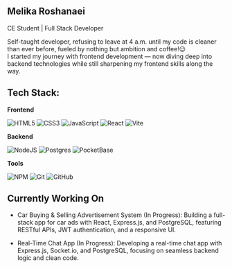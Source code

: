 ## Melika Roshanaei
CE Student | Full Stack Developer

Self-taught developer, refusing to leave at 4 a.m. until my code is cleaner than ever before, fueled by nothing but ambition and coffee!😉  
I started my journey with frontend development — now diving deep into backend technologies while still sharpening my frontend skills along the way.



## Tech Stack:
**Frontend**  

![HTML5](https://img.shields.io/badge/html5-%23E34F26.svg?style=for-the-badge&logo=html5&logoColor=white) ![CSS3](https://img.shields.io/badge/css3-%231572B6.svg?style=for-the-badge&logo=css3&logoColor=white) ![JavaScript](https://img.shields.io/badge/javascript-%23323330.svg?style=for-the-badge&logo=javascript&logoColor=%23F7DF1E) ![React](https://img.shields.io/badge/react-%2320232a.svg?style=for-the-badge&logo=react&logoColor=%2361DAFB) ![Vite](https://img.shields.io/badge/vite-%23646CFF.svg?style=for-the-badge&logo=vite&logoColor=white) 
  
**Backend**  

![NodeJS](https://img.shields.io/badge/node.js-6DA55F?style=for-the-badge&logo=node.js&logoColor=white) ![Postgres](https://img.shields.io/badge/postgres-%23316192.svg?style=for-the-badge&logo=postgresql&logoColor=white) ![PocketBase](https://img.shields.io/badge/pocketbase-%23b8dbe4.svg?style=for-the-badge&logo=Pocketbase&logoColor=black) 

**Tools**

![NPM](https://img.shields.io/badge/NPM-%23CB3837.svg?style=for-the-badge&logo=npm&logoColor=white) ![Git](https://img.shields.io/badge/git-%23F05033.svg?style=for-the-badge&logo=git&logoColor=white) ![GitHub](https://img.shields.io/badge/github-%23121011.svg?style=for-the-badge&logo=github&logoColor=white)



## Currently Working On

- Car Buying & Selling Advertisement System (In Progress): Building a full-stack app for car ads with React, Express.js, and PostgreSQL, featuring RESTful APIs, JWT authentication, and a responsive UI.
  
- Real-Time Chat App (In Progress): Developing a real-time chat app with Express.js, Socket.io, and PostgreSQL, focusing on seamless backend logic and clean code.
